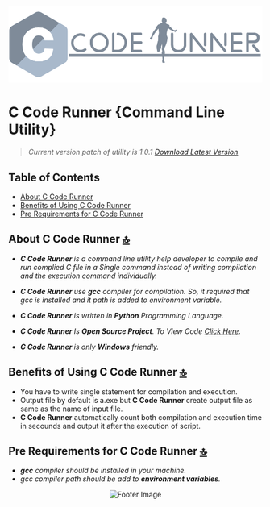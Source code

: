 <p align="center">
  <img alt="Logo Image" src="https://raw.githubusercontent.com/DeveloperSwastik/C-Code-Runner-Command-Line-Tool/main/Images/C%20Code%20Runner%20Logo.png">
</p>

# C Code Runner {Command Line Utility}
> _Current version patch of utility is 1.0.1 [Download Latest Version](https://drive.google.com/uc?id=11OtYJ2jX9YkhWzaTVbSzEA9zHTe3xqxB&export=download)_

## Table of Contents

- [About C Code Runner](#about-c-code-runner-)
- [Benefits of Using C Code Runner](#benefits-of-using-c-code-runner-)
- [Pre Requirements for C Code Runner](#pre-requirements-for-c-code-runner-)

## About C Code Runner [🔝](#table-of-contents)

- _**C Code Runner** is a command line utility help developer to compile and run complied C file in a
Single command instead of writing compilation and the execution command individually._

- _**C Code Runner** use **gcc** compiler for compilation. So, it required that gcc is installed and it path is added to environment variable._

- _**C Code Runner** is written in **Python** Programming Language._

- _**C Code Runner** Is **Open Source Project**. To View Code [Click Here](https://github.com/DeveloperSwastik/C-Code-Runner-Command-Line-Tool/blob/main/Source%20Code/c_code_runner.py)._

- _**C Code Runner** is only **Windows** friendly._

## Benefits of Using C Code Runner [🔝](#table-of-contents)

- You have to write single statement for compilation and execution.
- Output file by default is a.exe but **C Code Runner** create output file as same as the name of input file.
- **C Code Runner** automatically count both compilation and execution time in secounds and output it after the execution of script.

## Pre Requirements for C Code Runner [🔝](#table-of-contents)

- _**gcc** compiler should be installed in your machine._
- _gcc compiler path should be add to **environment variables**._

<p align="center">
    <img alt="Footer Image" src="https://drive.google.com/uc?export=view&id=1fttjHOS1jsLLtWjowkQXCtgz67HPFYJu">
</p>
